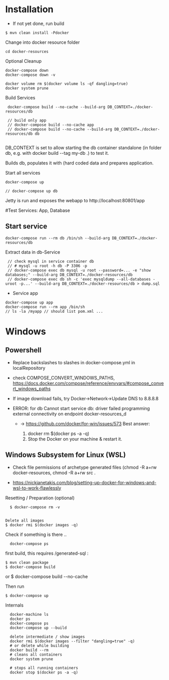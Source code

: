 # Installation

- If not yet done, run build
```
$ mvn clean install -Pdocker
```

Change into docker resource folder
``` 
cd docker-resources
``` 

Optional Cleanup
``` 
docker-compose down
docker-compose down -v

docker volume rm $(docker volume ls -qf dangling=true)
docker system prune
``` 

Build Services
``` 
 docker-compose build --no-cache --build-arg DB_CONTEXT=./docker-resources/db
 
 // build only app
 // docker-compose build --no-cache app
 // docker-compose build --no-cache --build-arg DB_CONTEXT=./docker-resources/db db
 
``` 
DB_CONTEXT is set to allow starting the db container standalone (in folder db, e.g. with docker build --tag my-db .) to test it.

Builds db, populates it with (hard coded data and prepares application.

Start all services
``` 
docker-compose up

// docker-compose up db
``` 
Jetty is run and exposes the webapp to http://localhost:80801/app

#Test Services: App, Database

## Start service

```
docker-compose run --rm db /bin/sh --build-arg DB_CONTEXT=./docker-resources/db
```
Extract data in db-Service
```
 // check mysql in service container db
 // # mysql -u root -h db -P 3306 -p
 // docker-compose exec db mysql -u root --password=... -e "show databases;" --build-arg DB_CONTEXT=./docker-resources/db
 // docker-compose exec db sh -c 'exec mysqldump --all-databases -uroot -p...' --build-arg DB_CONTEXT=./docker-resources/db > dump.sql

```
- Service app
```
docker-compose up app 
docker-compose run --rm app /bin/sh 
// ls -la /myapp // should list pom.xml ...
```

# Windows

## Powershell

- Replace backslashes to slashes in docker-compose.yml in localRepository

- check COMPOSE_CONVERT_WINDOWS_PATHS, https://docs.docker.com/compose/reference/envvars/#compose_convert_windows_paths


- If image download fails, try Docker->Network->Update DNS to 8.8.8.8

- ERROR: for db  Cannot start service db: driver failed programming external connectivity on endpoint docker-resources_d

  - -> https://github.com/docker/for-win/issues/573 Best answer:

	1. docker rm $(docker ps -a -q)
	2. Stop the Docker on your machine & restart it.

## Windows Subsystem for Linux (WSL)

- Check file permissions of archetype generated files (chmod -R a+rw docker-resources, chmod -R a+rw src .

- https://nickjanetakis.com/blog/setting-up-docker-for-windows-and-wsl-to-work-flawlessly



Resetting / Preparation (optional)

```  
  $ docker-compose rm -v
```  

```

Delete all images
$ docker rmi $(docker images -q)
```
  
Check if something is there ..
```
  docker-compose ps
``` 

first build, this requires /generated-sql :
 ```
 $ mvn clean package
 $ docker-compose build
```
or
$ docker-compose build --no-cache
 
Then run
```
$ docker-compose up
```

Internals

```
  docker-machine ls
  docker ps  
  docker-compose ps
  docker-compose up --build
  
  delete intermediate / show images
  docker rmi $(docker images --filter "dangling=true" -q)
  # or delete while building
  docker build --rm
  # cleans all containers
  docker system prune
  
  # stops all running containers  
  docker stop $(docker ps -a -q)
```  

